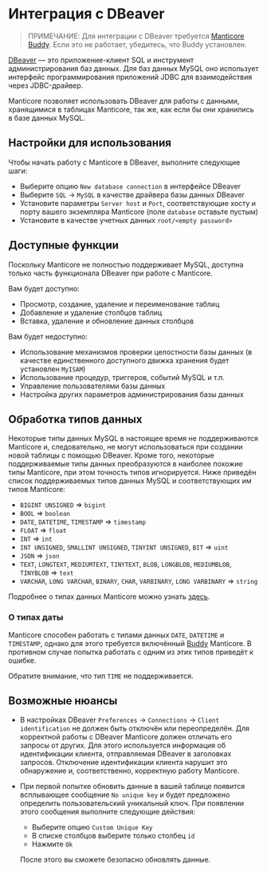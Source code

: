 # Интеграция с DBeaver

> ПРИМЕЧАНИЕ: Для интеграции с DBeaver требуется [Manticore Buddy](../Installation/Manticore_Buddy.md). Если это не работает, убедитесь, что Buddy установлен.

[DBeaver](https://dbeaver.io/) — это приложение-клиент SQL и инструмент администрирования баз данных. Для баз данных MySQL оно использует интерфейс программирования приложений JDBC для взаимодействия через JDBC-драйвер.

Manticore позволяет использовать DBeaver для работы с данными, хранящимися в таблицах Manticore, так же, как если бы они хранились в базе данных MySQL.

## Настройки для использования

Чтобы начать работу с Manticore в DBeaver, выполните следующие шаги:

- Выберите опцию `New database connection` в интерфейсе DBeaver
- Выберите `SQL` -> `MySQL` в качестве драйвера базы данных DBeaver
- Установите параметры `Server host` и `Port`, соответствующие хосту и порту вашего экземпляра Manticore (поле `database` оставьте пустым)
- Установите в качестве учетных данных `root/<empty password>`


## Доступные функции

Поскольку Manticore не полностью поддерживает MySQL, доступна только часть функционала DBeaver при работе с Manticore.

Вам будет доступно:
- Просмотр, создание, удаление и переименование таблиц
- Добавление и удаление столбцов таблиц
- Вставка, удаление и обновление данных столбцов

Вам будет недоступно:
- Использование механизмов проверки целостности базы данных (в качестве единственного доступного движка хранения будет установлен `MyISAM`)
- Использование процедур, триггеров, событий MySQL и т.п.
- Управление пользователями базы данных
- Настройка других параметров администрирования базы данных


## Обработка типов данных

Некоторые типы данных MySQL в настоящее время не поддерживаются Manticore и, следовательно, не могут использоваться при создании новой таблицы с помощью DBeaver. Кроме того, некоторые поддерживаемые типы данных преобразуются в наиболее похожие типы Manticore, при этом точность типов игнорируется. Ниже приведён список поддерживаемых типов данных MySQL и соответствующих им типов Manticore:

- `BIGINT UNSIGNED` => `bigint`
- `BOOL` => `boolean`
- `DATE`, `DATETIME`, `TIMESTAMP`  => `timestamp`
- `FLOAT` => `float`
- `INT` => `int`
- `INT UNSIGNED`, `SMALLINT UNSIGNED`, `TINYINT UNSIGNED`, `BIT` => `uint`
- `JSON` => `json`
- `TEXT`, `LONGTEXT`, `MEDIUMTEXT`, `TINYTEXT`, `BLOB`, `LONGBLOB`, `MEDIUMBLOB`, `TINYBLOB`  => `text`
- `VARCHAR`, `LONG VARCHAR`, `BINARY`, `CHAR`, `VARBINARY`, `LONG VARBINARY`  => `string`

Подробнее о типах данных Manticore можно узнать [здесь](../Creating_a_table/Data_types.md#Data-types).

### О типах даты

Manticore способен работать с типами данных `DATE`, `DATETIME` и `TIMESTAMP`, однако для этого требуется включённый [Buddy](../Starting_the_server/Docker.md#Manticore-Columnar-Library-and-Manticore-Buddy) Manticore. В противном случае попытка работать с одним из этих типов приведёт к ошибке.

Обратите внимание, что тип `TIME` не поддерживается.

## Возможные нюансы

- В настройках DBeaver `Preferences` -> `Connections` -> `Client identification` не должен быть отключён или переопределён.
  Для корректной работы с DBeaver Manticore должен отличать его запросы от других. Для этого используется информация об идентификации клиента, отправляемая DBeaver в заголовках запросов. Отключение идентификации клиента нарушит это обнаружение и, соответственно, корректную работу Manticore.

- При первой попытке обновить данные в вашей таблице появится всплывающее сообщение `No unique key` и будет предложено определить пользовательский уникальный ключ.
  При появлении этого сообщения выполните следующие действия:

  - Выберите опцию `Custom Unique Key`
  - В списке столбцов выберите только столбец `id`
  - Нажмите `Ok`

  После этого вы сможете безопасно обновлять данные.


